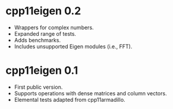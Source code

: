 # cpp11eigen 0.2

* Wrappers for complex numbers.
* Expanded range of tests.
* Adds benchmarks.
* Includes unsupported Eigen modules (i.e., FFT).

# cpp11eigen 0.1

* First public version.
* Supports operations with dense matrices and column vectors.
* Elemental tests adapted from cpp11armadillo.
